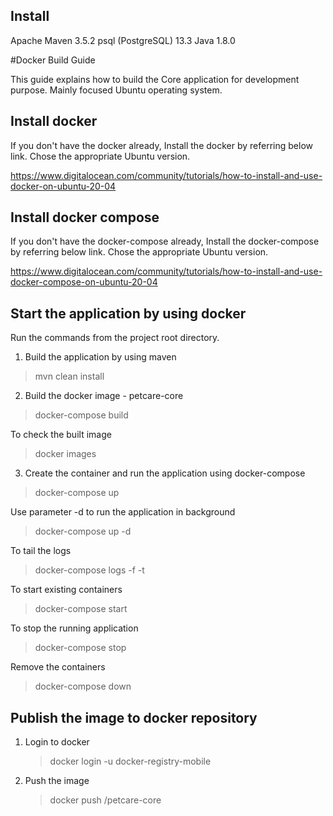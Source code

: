 ## Install

Apache Maven 3.5.2
psql (PostgreSQL) 13.3
Java 1.8.0

#Docker Build Guide

This guide explains how to build the Core application for development purpose. Mainly focused Ubuntu operating system.


## Install docker

If you don't have the docker already, Install the docker by referring below link. Chose the appropriate Ubuntu version.

https://www.digitalocean.com/community/tutorials/how-to-install-and-use-docker-on-ubuntu-20-04

## Install docker compose

If you don't have the docker-compose already, Install the docker-compose by referring below link. Chose the appropriate Ubuntu version.

https://www.digitalocean.com/community/tutorials/how-to-install-and-use-docker-compose-on-ubuntu-20-04


## Start the application by using docker 

 Run the commands from the project root directory.

 1. Build the application by using maven
 
   > mvn clean install
 
 2. Build the docker image - petcare-core
 
   > docker-compose build
   
   To check the built image
   
   > docker images
   
 3. Create the container and run the application using docker-compose
 
   > docker-compose up
   
   Use parameter -d to run the application in background
   
   > docker-compose up -d
   
   To tail the logs
   
   > docker-compose logs -f -t
   
   To start existing containers 
   
   > docker-compose start
  
   To stop the running application 
   
   > docker-compose stop
   
   Remove the containers
   
   > docker-compose down
   
## Publish the image to docker repository

 1. Login to docker
 
    > docker login -u docker-registry-mobile
    
 2. Push the image
 
    > docker push <mobile>/petcare-core
    
